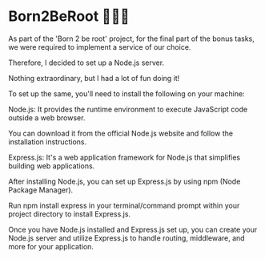 # Born2BeRoot 🧑🏽‍💻

As part of the 'Born 2 be root' project, for the final part of the bonus tasks, we were required to implement a service of our choice. 

Therefore, I decided to set up a Node.js server.

Nothing extraordinary, but I had a lot of fun doing it!


To set up the same, you'll need to install the following on your machine:

Node.js: It provides the runtime environment to execute JavaScript code outside a web browser. 

You can download it from the official Node.js website and follow the installation instructions.

Express.js: It's a web application framework for Node.js that simplifies building web applications. 

After installing Node.js, you can set up Express.js by using npm (Node Package Manager).

Run npm install express in your terminal/command prompt within your project directory to install Express.js.

Once you have Node.js installed and Express.js set up, you can create your Node.js server and utilize Express.js to handle routing, middleware, and more for your application.
